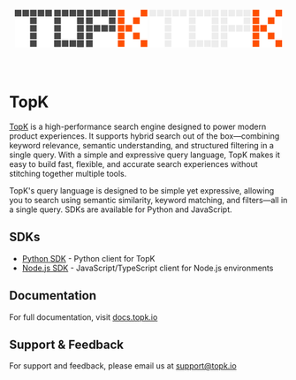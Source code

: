<p align="center" style="padding: 40px 0;">
   <img src="./assets/topk-logo-light.svg#gh-light-mode-only">
   <img src="./assets/topk-logo-dark.svg#gh-dark-mode-only">
</p>

# TopK

[TopK](https://topk.io) is a high-performance search engine designed to power modern product experiences. It supports hybrid search out of the box—combining keyword relevance, semantic understanding, and structured filtering in a single query. With a simple and expressive query language, TopK makes it easy to build fast, flexible, and accurate search experiences without stitching together multiple tools.

TopK's query language is designed to be simple yet expressive, allowing you to search using semantic similarity, keyword matching, and filters—all in a single query. SDKs are available for Python and JavaScript.

## SDKs

- [Python SDK](./topk-py/README.md) - Python client for TopK
- [Node.js SDK](./topk-js/README.md) - JavaScript/TypeScript client for Node.js environments

## Documentation

For full documentation, visit [docs.topk.io](https://docs.topk.io)

## Support & Feedback

For support and feedback, please email us at support@topk.io
